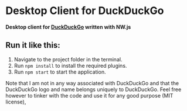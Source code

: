 # Desktop Client for DuckDuckGo

**Desktop client for [DuckDuckGo](https://duckduckgo.com/) written with NW.js**

## Run it like this:
1. Navigate to the project folder in the terminal.
2. Run ```npm install``` to install the required plugins.
3. Run ```npm start``` to start the application.

Note that I am not in any way associated with DuckDuckGo and that the DuckDuckGo logo and name belongs uniquely to DuckDuckGo. Feel free however to tinker with the code and use it for any good purpose (MIT license),
